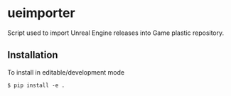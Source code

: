 # ueimporter

Script used to import Unreal Engine releases into Game plastic repository.

## Installation

To install in editable/development mode

```
$ pip install -e .
```
